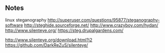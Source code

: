 
<!--
-->

Notes
-----

linux steganography
http://superuser.com/questions/95877/steganography-software
http://steghide.sourceforge.net/
http://www.crazyboy.com/hydan/
http://www.silenteye.org/
https://steg.drupalgardens.com/

http://www.silenteye.org/download.html?i2
https://github.com/DarkReZuS/silenteye/


<!-- vim: set autoindent expandtab sw=4 syntax=markdown: -->
